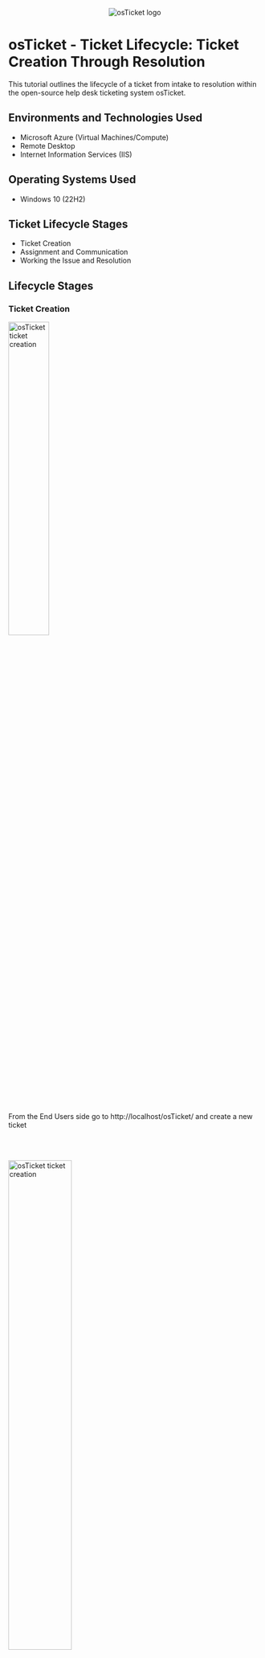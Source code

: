 <p align="center">
<img src="https://i.imgur.com/Clzj7Xs.png" alt="osTicket logo"/>
</p>

<h1>osTicket - Ticket Lifecycle: Ticket Creation Through Resolution</h1>
This tutorial outlines the lifecycle of a ticket from intake to resolution within the open-source help desk ticketing system osTicket.<br />


<h2>Environments and Technologies Used</h2>

- Microsoft Azure (Virtual Machines/Compute)
- Remote Desktop
- Internet Information Services (IIS)

<h2>Operating Systems Used </h2>

- Windows 10</b> (22H2)

<h2>Ticket Lifecycle Stages</h2>

- Ticket Creation
- Assignment and Communication
- Working the Issue and Resolution

<h2>Lifecycle Stages</h2>

<h3>Ticket Creation</h3>
<p>
<img src="https://i.imgur.com/WurHNI3.png" height="40%" width="40%" alt=" osTicket ticket creation"/>
</p>
<p>
From the End Users side go to http://localhost/osTicket/ and create a new ticket
</p>
<br />
<br />

<p>
<img src="https://i.imgur.com/mL8y77m.png" height="50%" width="50%" alt="osTicket ticket creation"/>
</p>
<p>
In this instance, Karen generates a ticket within the Help Topic category for a Business Critical Outage, detailing the occurrence of a 404 error affecting the mobile banking operation.
<p>
</p>
<br />
<br />
<img src="https://i.imgur.com/AVWIsCi.png" height="50%" width="50%" alt="osTicket ticket creation"/>


<p><h3> Assignment & Communication </h3></p>
<p>
<img src="https://i.imgur.com/9547NUD.png" height="40%" width="40%" alt="osTicket ticket assignment"/>
</p>
<p>
Ticket #903656 for the Business Critical Outage, created by Karen, has been assigned to Agent Jane Doe. The Agent can communicate with the End User via the Ticket Thread situated at the bottom of the ticket page.
</p>
<br />
<br />


<p>
<img src="https://i.imgur.com/sFAx13A.png" height="50%" width="50%" alt="osTicket ticket assignment"/>
  <img src="https://i.imgur.com/DIUed2T.jpg" height="50%" width="50%" alt="osTicket ticket assignment"/>
</p>
<p>
Your screen will display all the tickets that were created by users. Priorities have not been set yet for these tickets. For this example we will set the mobile banking ticket to be an emergency. </p>
</p>
<br />
<br />


<p>
<img src="https://i.imgur.com/uT5sgxO.png" height="50%" width="50%" alt="osTicket ticket assignment"/>
</p>
<p>
<img src="https://i.imgur.com/f18lyN6.png" height="30%" width="30%" alt="osTicket ticket assignment"/>
</p>
<p>
</p>
<br />
<br />


<p>
<img src="https://i.imgur.com/UvYO58s.jpg" height="50%" width="50%" alt="osTicket ticket assignment"/>
</p>
<p>
The Agent has the capability to communicate with the End User via the Ticket Thread, providing updates on the ticket and adjusting its status as needed.
</p>
<br />
<br />


<p><h3>Working the Issue and Resolution </h3></p>
<p>
<img src="https://i.imgur.com/NdWS7EF.jpg" height="50%" width="50%" alt="Working the issue osticket"/>
</p>
<p>
The Agent is required to use the Ticket Thread to again interact with the End User and update the ticket status from Open to Resolved. </p>
</p>
<br />
<br />


<p>
<img src="https://i.imgur.com/nd5cM39.png" height="40%" width="40%" alt="osTicket Resolution step"/>
</p>
</p>
<p>
The ticket will now appear in the "closed" folder once it is resolved
</p>
<br />
<br />


This is the conclusion of this lab

